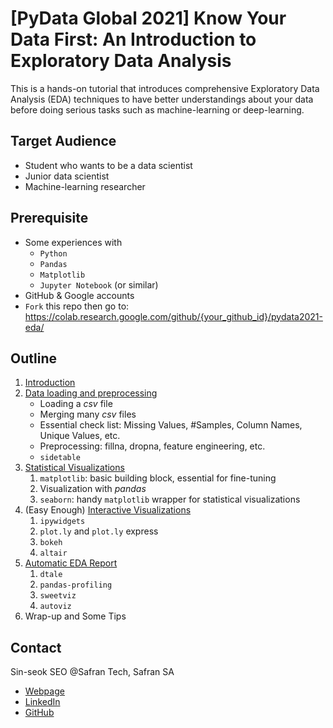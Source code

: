 # [PyData Global 2021] Know Your Data First: An Introduction to Exploratory Data Analysis

This is a hands-on tutorial that introduces comprehensive
Exploratory Data Analysis (EDA) techniques to have better understandings
about your data before doing serious tasks such as machine-learning
or deep-learning.

## Target Audience

- Student who wants to be a data scientist
- Junior data scientist
- Machine-learning researcher

## Prerequisite

- Some experiences with
  - `Python`
  - `Pandas`
  - `Matplotlib`
  - `Jupyter Notebook` (or similar)
- GitHub & Google accounts
- `Fork` this repo then go to: https://colab.research.google.com/github/{your_github_id}/pydata2021-eda/

## Outline

1. [Introduction](slides.pdf)
2. [Data loading and preprocessing](notebook/2_Data_Loading_and_Preprocessing.ipynb)
    - Loading a *csv* file
    - Merging many *csv* files
    - Essential check list: Missing Values, #Samples, Column Names, Unique Values, etc.
    - Preprocessing: fillna, dropna, feature engineering, etc.
    - `sidetable`
3. [Statistical Visualizations](notebook/3_Statistical_Visualizations.ipynb)
    1. `matplotlib`: basic building block, essential for fine-tuning
    2. Visualization with *pandas*
    3. `seaborn`: handy `matplotlib` wrapper for statistical visualizations
4. (Easy Enough) [Interactive Visualizations](notebook/4_Interactive_Visualization.ipynb)
    1. `ipywidgets`
    2. `plot.ly` and `plot.ly` express
    3. `bokeh`
    4. `altair`
5. [Automatic EDA Report](notebook/5_Automatic_EDA.ipynb)
   1. `dtale`
   2. `pandas-profiling`
   3. `sweetviz`
   4. `autoviz`
6. Wrap-up and Some Tips

## Contact

Sin-seok SEO @Safran Tech, Safran SA

- [Webpage](https://sesise.webflow.io/)
- [LinkedIn](https://www.linkedin.com/in/sin-seok-seo-9a470949/)
- [GitHub](https://github.com/sesise0307)
